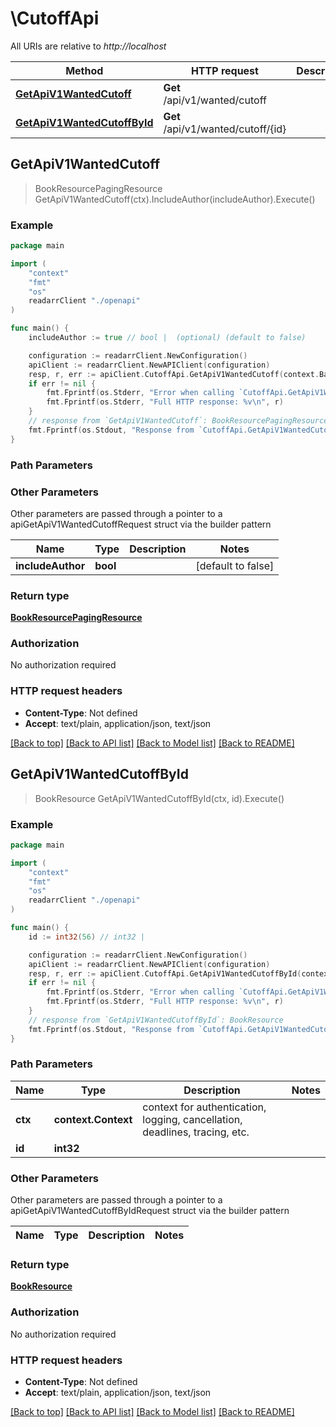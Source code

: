 # \CutoffApi

All URIs are relative to *http://localhost*

Method | HTTP request | Description
------------- | ------------- | -------------
[**GetApiV1WantedCutoff**](CutoffApi.md#GetApiV1WantedCutoff) | **Get** /api/v1/wanted/cutoff | 
[**GetApiV1WantedCutoffById**](CutoffApi.md#GetApiV1WantedCutoffById) | **Get** /api/v1/wanted/cutoff/{id} | 



## GetApiV1WantedCutoff

> BookResourcePagingResource GetApiV1WantedCutoff(ctx).IncludeAuthor(includeAuthor).Execute()



### Example

```go
package main

import (
    "context"
    "fmt"
    "os"
    readarrClient "./openapi"
)

func main() {
    includeAuthor := true // bool |  (optional) (default to false)

    configuration := readarrClient.NewConfiguration()
    apiClient := readarrClient.NewAPIClient(configuration)
    resp, r, err := apiClient.CutoffApi.GetApiV1WantedCutoff(context.Background()).IncludeAuthor(includeAuthor).Execute()
    if err != nil {
        fmt.Fprintf(os.Stderr, "Error when calling `CutoffApi.GetApiV1WantedCutoff``: %v\n", err)
        fmt.Fprintf(os.Stderr, "Full HTTP response: %v\n", r)
    }
    // response from `GetApiV1WantedCutoff`: BookResourcePagingResource
    fmt.Fprintf(os.Stdout, "Response from `CutoffApi.GetApiV1WantedCutoff`: %v\n", resp)
}
```

### Path Parameters



### Other Parameters

Other parameters are passed through a pointer to a apiGetApiV1WantedCutoffRequest struct via the builder pattern


Name | Type | Description  | Notes
------------- | ------------- | ------------- | -------------
 **includeAuthor** | **bool** |  | [default to false]

### Return type

[**BookResourcePagingResource**](BookResourcePagingResource.md)

### Authorization

No authorization required

### HTTP request headers

- **Content-Type**: Not defined
- **Accept**: text/plain, application/json, text/json

[[Back to top]](#) [[Back to API list]](../README.md#documentation-for-api-endpoints)
[[Back to Model list]](../README.md#documentation-for-models)
[[Back to README]](../README.md)


## GetApiV1WantedCutoffById

> BookResource GetApiV1WantedCutoffById(ctx, id).Execute()



### Example

```go
package main

import (
    "context"
    "fmt"
    "os"
    readarrClient "./openapi"
)

func main() {
    id := int32(56) // int32 | 

    configuration := readarrClient.NewConfiguration()
    apiClient := readarrClient.NewAPIClient(configuration)
    resp, r, err := apiClient.CutoffApi.GetApiV1WantedCutoffById(context.Background(), id).Execute()
    if err != nil {
        fmt.Fprintf(os.Stderr, "Error when calling `CutoffApi.GetApiV1WantedCutoffById``: %v\n", err)
        fmt.Fprintf(os.Stderr, "Full HTTP response: %v\n", r)
    }
    // response from `GetApiV1WantedCutoffById`: BookResource
    fmt.Fprintf(os.Stdout, "Response from `CutoffApi.GetApiV1WantedCutoffById`: %v\n", resp)
}
```

### Path Parameters


Name | Type | Description  | Notes
------------- | ------------- | ------------- | -------------
**ctx** | **context.Context** | context for authentication, logging, cancellation, deadlines, tracing, etc.
**id** | **int32** |  | 

### Other Parameters

Other parameters are passed through a pointer to a apiGetApiV1WantedCutoffByIdRequest struct via the builder pattern


Name | Type | Description  | Notes
------------- | ------------- | ------------- | -------------


### Return type

[**BookResource**](BookResource.md)

### Authorization

No authorization required

### HTTP request headers

- **Content-Type**: Not defined
- **Accept**: text/plain, application/json, text/json

[[Back to top]](#) [[Back to API list]](../README.md#documentation-for-api-endpoints)
[[Back to Model list]](../README.md#documentation-for-models)
[[Back to README]](../README.md)

